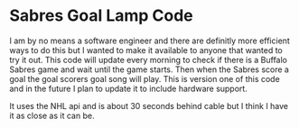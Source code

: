 # Sabres Goal Lamp Code

I am by no means a software engineer and there are definitly more efficient ways to do this but I wanted to make it available to anyone that wanted to try it out. This code will update every morning to check if there is a Buffalo Sabres game and wait until the game starts. Then when the Sabres score a goal the goal scorers goal song will play. This is version one of this code and in the future I plan to update it to include hardware support. 

It uses the NHL api and is about 30 seconds behind cable but I think I have it as close as it can be.
